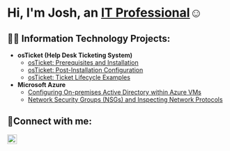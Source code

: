 <h1>Hi, I'm Josh, an <a href="https://linkedin.com/in/Josh">IT Professional</a>☺</h1>

<h2>👨‍💻 Information Technology Projects:</h2>

- <b>osTicket (Help Desk Ticketing System)</b>
  - [osTicket: Prerequisites and Installation](https://github.com/JoshM96/osticket-prereqs)
  - [osTicket: Post-Installation Configuration](https://github.com/JoshM96/post-install-config)
  - [osTicket: Ticket Lifecycle Examples](https://github.com/JoshM96/ticket-lifecycle)
- <b>Microsoft Azure</b>
  - [Configuring On-premises Active Directory within Azure VMs](https://github.com/JoshM96/configure-ad)
  - [Network Security Groups (NSGs) and Inspecting Network Protocols](https://github.com/joshmadakorcc/azure-network-protocols)

<h2>🤳Connect with me:</h2>


[<img align="left" alt="Josh | LinkedIn" width="22px" src="https://cdn.jsdelivr.net/npm/simple-icons@v3/icons/linkedin.svg" />][linkedin]



[linkedin]: https://www.linkedin.com/in/josh-martinez-0736502a2
